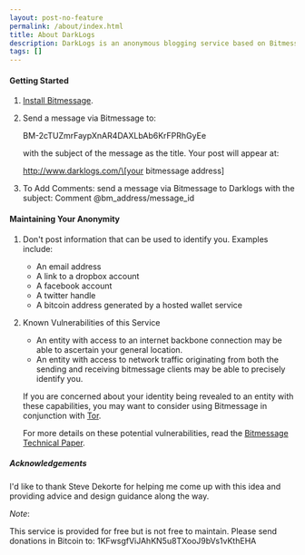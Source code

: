 ```yaml
---
layout: post-no-feature
permalink: /about/index.html
title: About DarkLogs
description: DarkLogs is an anonymous blogging service based on Bitmessage.
tags: []
---
```


#### Getting Started

1.  [Install Bitmessage](https://bitmessage.org/wiki/Main_Page).
2.  Send a message via Bitmessage to:

    BM-2cTUZmrFaypXnAR4DAXLbAb6KrFPRhGyEe
    
    with the subject of the message as the title.  Your post will appear at:
    
    http://www.darklogs.com/\[your bitmessage address\]

3.  To Add Comments: send a message via Bitmessage to Darklogs with the subject: 
    Comment @bm_address/message_id

#### Maintaining Your Anonymity

1.  Don't post information that can be used to identify you.  Examples include:
    * An email address
    * A link to a dropbox account
    * A facebook account
    * A twitter handle
    * A bitcoin address generated by a hosted wallet service

2.  Known Vulnerabilities of this Service

    * An entity with access to an internet backbone connection may be able to ascertain your general location.
    * An entity with access to network traffic originating from both the sending and receiving bitmessage clients
      may be able to precisely identify you.
      
    If you are concerned about your identity being revealed to an entity with these capabilities, you may want to consider using Bitmessage in conjunction with [Tor](https://www.torproject.org/).
    
    For more details on these potential vulnerabilities, read the [Bitmessage Technical Paper](https://bitmessage.org/Bitmessage%20Technical%20Paper.pdf).

##### Acknowledgements

I'd like to thank Steve Dekorte for helping me come up with this idea and providing advice and design guidance along the way.

_Note_:

This service is provided for free but is not free to maintain.  Please send donations in Bitcoin to: 1KFwsgfViJAhKN5u8TXooJ9bVs1vKthEHA



